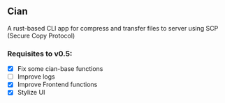## Cian
A rust-based CLI app for compress and transfer files to server using SCP (Secure Copy Protocol)

### Requisites to v0.5:
- [x] Fix some cian-base functions
- [ ] Improve logs
- [x] Improve Frontend functions
- [x] Stylize UI
